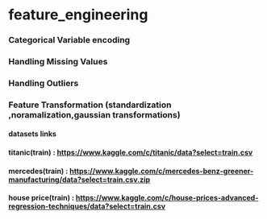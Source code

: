 # feature_engineering

### Categorical Variable encoding
### Handling Missing Values
### Handling Outliers
### Feature Transformation (standardization ,noramalization,gaussian transformations)

#### datasets links

#### titanic(train) : https://www.kaggle.com/c/titanic/data?select=train.csv
#### mercedes(train) : https://www.kaggle.com/c/mercedes-benz-greener-manufacturing/data?select=train.csv.zip
#### house price(train) : https://www.kaggle.com/c/house-prices-advanced-regression-techniques/data?select=train.csv
